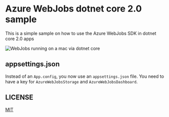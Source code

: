 # Azure WebJobs dotnet core 2.0 sample

This is a simple sample on how to use the Azure WebJobs SDK in dotnet core 2.0 apps

![WebJobs running on a mac via dotnet core](https://user-images.githubusercontent.com/2252976/28497154-50ca19c0-6f35-11e7-9ff1-076332c7c30d.png)

## appsettings.json

Instead of an `App.config`, you now use an `appsettings.json` file. You need to have a key for `AzureWebJobsStorage` and `AzureWebJobsDashboard`. 

## LICENSE

[MIT](LICENSE)